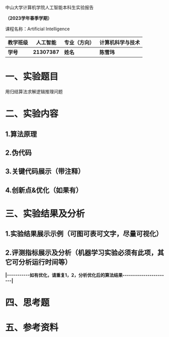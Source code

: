 中山大学计算机学院人工智能本科生实验报告

**（2023学年春季学期）**

课程名称：Artificial Intelligence

| 教学班级   | 人工智能         | 专业（方向） | 计算机科学与技术 |
| ------ | ------------ | ------ | -------- |
| **学号** | **21307387** | **姓名** | **陈雪玮**  |

# 一、实验题目

用归结算法求解逻辑推理问题

# 二、实验内容

## 1.算法原理

## 2.伪代码

## 3.关键代码展示（带注释）

## 4.创新点&优化（如果有）

# 三、实验结果及分析

## 1.实验结果展示示例（可图可表可文字，尽量可视化）

## 2.评测指标展示及分析（机器学习实验必须有此项，其它可分析运行时间等）

**|-----------如有优化，请重复1，2，分析优化后的算法结果-----------------------|**

# 四、思考题

# 五、参考资料
